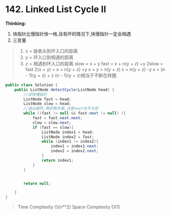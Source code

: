 # 142. Linked List Cycle II
**Thinking:**
 1. 快指针比慢指针快一格,且有环的情况下,快慢指针一定会相遇
 2. 三变量
 > 1. x = 链表头到环入口的距离
 > 2. y = 环入口到相遇的距离
 > 3. z = 相遇到环入口的距离
 slow = x + y
 fast = x + n(y + z) +y
 2slow = fast
 2(x + y) = x + n(y + z) +y
 x + y = n(y + z)
 x = n(y + z) -y
 x = (n - 1)(y + z) + z
 (n - 1)(y + z)相当于不断在转圈

```java
public class Solution {
    public ListNode detectCycle(ListNode head) {
        //设快慢指针
        ListNode fast = head;
        ListNode slow = head;
        //退出循环,两步两步跳,注意next也不为空
        while ((fast != null && fast.next != null) ){
            fast = fast.next.next;
            slow = slow.next;
            if (fast == slow){
                ListNode index1 = head;
                ListNode index2 = fast;
                while (index1 != index2){
                    index1 = index1.next;
                    index2 = index2.next;
                }
                return index1;
            }
        }


        return null;

    }
}
```
> Time  Complexity O(n**2)
> Space Complexity O(1)